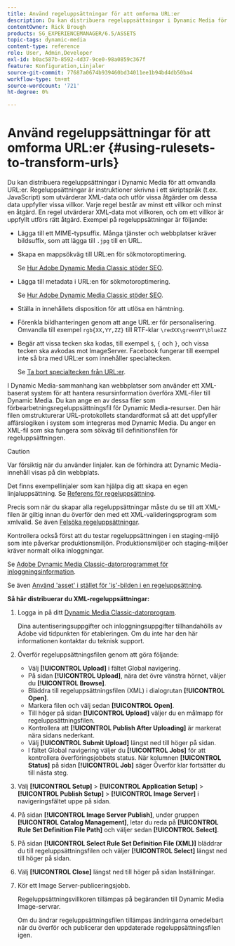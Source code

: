 ```yaml
---
title: Använd regeluppsättningar för att omforma URL:er
description: Du kan distribuera regeluppsättningar i Dynamic Media för att omvandla URL:er. Regeluppsättningar är instruktioner skrivna i ett skriptspråk (t.ex. JavaScript) som utvärderar XML-data och utför vissa åtgärder om dessa data uppfyller vissa villkor.
contentOwner: Rick Brough
products: SG_EXPERIENCEMANAGER/6.5/ASSETS
topic-tags: dynamic-media
content-type: reference
role: User, Admin,Developer
exl-id: b0ac587b-8592-4d37-9ce0-98a0859c367f
feature: Konfiguration,Linjaler
source-git-commit: 77687a0674b939460bd34011ee1b94bd4db50ba4
workflow-type: tm+mt
source-wordcount: '721'
ht-degree: 0%

---
```


# Använd regeluppsättningar för att omforma URL:er {#using-rulesets-to-transform-urls}

Du kan distribuera regeluppsättningar i Dynamic Media för att omvandla URL:er. Regeluppsättningar är instruktioner skrivna i ett skriptspråk (t.ex. JavaScript) som utvärderar XML-data och utför vissa åtgärder om dessa data uppfyller vissa villkor. Varje regel består av minst ett villkor och minst en åtgärd. En regel utvärderar XML-data mot villkoren, och om ett villkor är uppfyllt utförs rätt åtgärd. Exempel på regeluppsättningar är följande:

* Lägga till ett MIME-typsuffix. Många tjänster och webbplatser kräver bildsuffix, som att lägga till `.jpg` till en URL.
* Skapa en mappsökväg till URL:en för sökmotoroptimering.

   Se [Hur Adobe Dynamic Media Classic stöder SEO](/help/assets/assets/s7_seo.pdf).

* Lägga till metadata i URL:en för sökmotoroptimering.

   Se [Hur Adobe Dynamic Media Classic stöder SEO](/help/assets/assets/s7_seo.pdf).

* Ställa in innehållets disposition för att utlösa en hämtning.
* Förenkla bildhanteringen genom att ange URL:er för personalisering. Omvandla till exempel `rgb{XX,YY,ZZ}` till RTF-klar `\redXX\greenYY\blueZZ`

* Begär att vissa tecken ska kodas, till exempel `$`, `{` och `}`, och vissa tecken ska avkodas mot ImageServer. Facebook fungerar till exempel inte så bra med URL:er som innehåller specialtecken.

   Se [Ta bort specialtecken från URL:er](https://helpx.adobe.com/experience-manager/scene7/kb/base/scene7-rulesets/remove-special-characters-urls.html).

I Dynamic Media-sammanhang kan webbplatser som använder ett XML-baserat system för att hantera resursinformation överföra XML-filer till Dynamic Media. Du kan ange en av dessa filer som förbearbetningsregeluppsättningsfil för Dynamic Media-resurser. Den här filen omstrukturerar URL-protokollets standardformat så att det uppfyller affärslogiken i system som integreras med Dynamic Media. Du anger en XML-fil som ska fungera som sökväg till definitionsfilen för regeluppsättningen.

>[!CAUTION]
>
>Var försiktig när du använder linjaler. kan de förhindra att Dynamic Media-innehåll visas på din webbplats.

Det finns exempellinjaler som kan hjälpa dig att skapa en egen linjaluppsättning.
Se [Referens för regeluppsättning](https://experienceleague.adobe.com/docs/dynamic-media-developer-resources/image-serving-api/image-serving-api/rule-set-reference/c-rule-set-reference.html).

Precis som när du skapar alla regeluppsättningar måste du se till att XML-filen är giltig innan du överför den med ett XML-valideringsprogram som xmlvalid.
Se även [Felsöka regeluppsättningar](https://helpx.adobe.com/experience-manager/scene7/kb/base/scene7-rulesets/scene7-ruleset-troubleshooting.html).

Kontrollera också först att du testar regeluppsättningen i en staging-miljö som inte påverkar produktionsmiljön.
Produktionsmiljöer och staging-miljöer kräver normalt olika inloggningar.

Se [Adobe Dynamic Media Classic-datorprogrammet för inloggningsinformation](https://experienceleague.adobe.com/docs/dynamic-media-classic/using/getting-started/signing-out.html#sign-in-dmc-app).

<!-- OBSOLETE INFORMATION * **NA staging environment** login page: [https://s7sps1-staging.scene7.com/IpsWeb/](https://s7sps1-staging.scene7.com/IpsWeb/)
* **EMEA staging environment** login page: [https://s7sps3-staging.scene7.com/IpsWeb/](https://s7sps3-staging.scene7.com/IpsWeb/)
* **JAPAC staging environment** login page: [https://s7sps5-staging.scene7.com/IpsWeb/](https://s7sps5-staging.scene7.com/IpsWeb/) -->

Se även [Använd &#39;asset&#39; i stället för &#39;is&#39;-bilden i en regeluppsättning](https://helpx.adobe.com/experience-manager/scene7/kb/base/scene7-rulesets/ruleset-asset-instead-image.html).

**Så här distribuerar du XML-regeluppsättningar:**

1. Logga in på ditt [Dynamic Media Classic-datorprogram](https://experienceleague.adobe.com/docs/dynamic-media-classic/using/getting-started/signing-out.html#sign-in-dmc-app).

   Dina autentiseringsuppgifter och inloggningsuppgifter tillhandahölls av Adobe vid tidpunkten för etableringen. Om du inte har den här informationen kontaktar du teknisk support.

1. Överför regeluppsättningsfilen genom att göra följande:

   * Välj **[!UICONTROL Upload]** i fältet Global navigering.
   * På sidan **[!UICONTROL Upload]**, nära det övre vänstra hörnet, väljer du **[!UICONTROL Browse]**.
   * Bläddra till regeluppsättningsfilen (XML) i dialogrutan **[!UICONTROL Open]**.
   * Markera filen och välj sedan **[!UICONTROL Open]**.
   * Till höger på sidan **[!UICONTROL Upload]** väljer du en målmapp för regeluppsättningsfilen.
   * Kontrollera att **[!UICONTROL Publish After Uploading]** är markerat nära sidans nederkant.
   * Välj **[!UICONTROL Submit Upload]** längst ned till höger på sidan.
   * I fältet Global navigering väljer du **[!UICONTROL Jobs]** för att kontrollera överföringsjobbets status. När kolumnen **[!UICONTROL Status]** på sidan **[!UICONTROL Job]** säger Överför klar fortsätter du till nästa steg.

1. Välj **[!UICONTROL Setup]** > **[!UICONTROL Application Setup]** > **[!UICONTROL Publish Setup]** > **[!UICONTROL Image Server]** i navigeringsfältet uppe på sidan.
1. På sidan **[!UICONTROL Image Server Publish]**, under gruppen **[!UICONTROL Catalog Management]**, letar du reda på **[!UICONTROL Rule Set Definition File Path]** och väljer sedan **[!UICONTROL Select]**.
1. På sidan **[!UICONTROL Select Rule Set Definition File (XML)]** bläddrar du till regeluppsättningsfilen och väljer **[!UICONTROL Select]** längst ned till höger på sidan.
1. Välj **[!UICONTROL Close]** längst ned till höger på sidan Inställningar.
1. Kör ett Image Server-publiceringsjobb.

   Regeluppsättningsvillkoren tillämpas på begäranden till Dynamic Media Image-servrar.

   Om du ändrar regeluppsättningsfilen tillämpas ändringarna omedelbart när du överför och publicerar den uppdaterade regeluppsättningsfilen igen.
